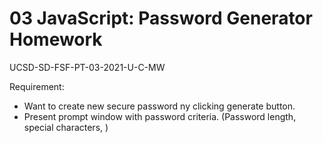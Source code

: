 # 03 JavaScript: Password Generator Homework

UCSD-SD-FSF-PT-03-2021-U-C-MW

Requirement:

* Want to create new secure password ny clicking generate button.
* Present prompt window with password criteria. (Password length, special characters, )
